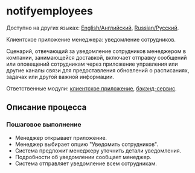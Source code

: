 # notifyemployees

Доступно на других языках: [English/Английский](notifyemployees.md), [Russian/Русский](notifyemployees.ru.md). 

Клиентское приложение менеджера: уведомление сотрудников.

Сценарий, отвечающий за уведомление сотрудников менеджером в компании, занимающейся доставкой, включает отправку сообщений или оповещений сотрудникам через приложение управления или другие каналы связи для предоставления обновлений о расписаниях, задачах или другой важной информации.

Ответственные модули: [клиентское приложение](../../frontend/managerclient.md), [бэкэнд-сервис](../../backend/managerbackend.md).

## Описание процесса

### Пошаговое выполнение

- Менеджер открывает приложение.
- Менеджер выбирает опцию "Уведомить сотрудников".
- Система предложит менеджеру уточнить детали уведомления.
- Подробности об уведомлении сообщает менеджер.
- Система отправляет уведомление всем сотрудникам.
